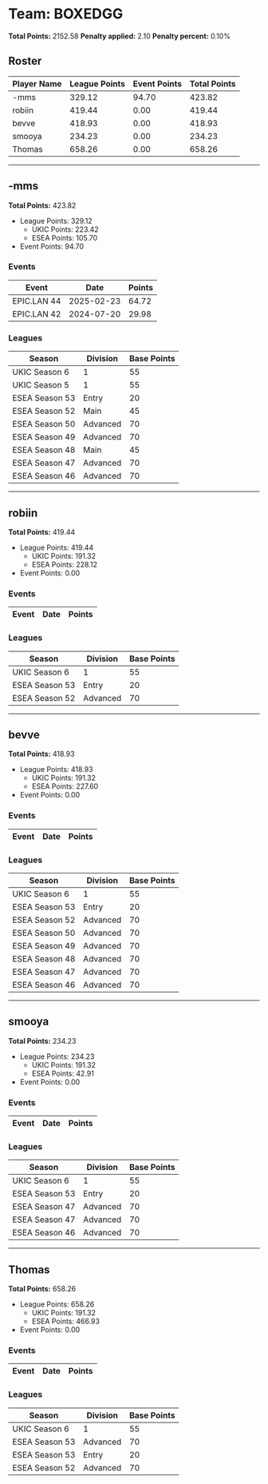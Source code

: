 # Team: BOXEDGG

**Total Points:** 2152.58
**Penalty applied:** 2.10
**Penalty percent:** 0.10%

## Roster
| Player Name | League Points | Event Points | Total Points |
|-------------|--------------|--------------|-------------|
| -mms | 329.12 | 94.70 | 423.82 |
| robiin | 419.44 | 0.00 | 419.44 |
| bevve | 418.93 | 0.00 | 418.93 |
| smooya | 234.23 | 0.00 | 234.23 |
| Thomas | 658.26 | 0.00 | 658.26 |

---

## -mms

**Total Points:** 423.82

- League Points: 329.12
  - UKIC Points: 223.42
  - ESEA Points: 105.70
- Event Points: 94.70

### Events
| Event | Date | Points |
|-------|------|--------|
| EPIC.LAN 44 | 2025-02-23 | 64.72 |
| EPIC.LAN 42 | 2024-07-20 | 29.98 |
### Leagues
| Season | Division | Base Points |
|--------|----------|-------------|
| UKIC Season 6 | 1 | 55 |
| UKIC Season 5 | 1 | 55 |
| ESEA Season 53 | Entry | 20 |
| ESEA Season 52 | Main | 45 |
| ESEA Season 50 | Advanced | 70 |
| ESEA Season 49 | Advanced | 70 |
| ESEA Season 48 | Main | 45 |
| ESEA Season 47 | Advanced | 70 |
| ESEA Season 46 | Advanced | 70 |
---

## robiin

**Total Points:** 419.44

- League Points: 419.44
  - UKIC Points: 191.32
  - ESEA Points: 228.12
- Event Points: 0.00

### Events
| Event | Date | Points |
|-------|------|--------|
### Leagues
| Season | Division | Base Points |
|--------|----------|-------------|
| UKIC Season 6 | 1 | 55 |
| ESEA Season 53 | Entry | 20 |
| ESEA Season 52 | Advanced | 70 |
---

## bevve

**Total Points:** 418.93

- League Points: 418.93
  - UKIC Points: 191.32
  - ESEA Points: 227.60
- Event Points: 0.00

### Events
| Event | Date | Points |
|-------|------|--------|
### Leagues
| Season | Division | Base Points |
|--------|----------|-------------|
| UKIC Season 6 | 1 | 55 |
| ESEA Season 53 | Entry | 20 |
| ESEA Season 52 | Advanced | 70 |
| ESEA Season 50 | Advanced | 70 |
| ESEA Season 49 | Advanced | 70 |
| ESEA Season 48 | Advanced | 70 |
| ESEA Season 47 | Advanced | 70 |
| ESEA Season 46 | Advanced | 70 |
---

## smooya

**Total Points:** 234.23

- League Points: 234.23
  - UKIC Points: 191.32
  - ESEA Points: 42.91
- Event Points: 0.00

### Events
| Event | Date | Points |
|-------|------|--------|
### Leagues
| Season | Division | Base Points |
|--------|----------|-------------|
| UKIC Season 6 | 1 | 55 |
| ESEA Season 53 | Entry | 20 |
| ESEA Season 47 | Advanced | 70 |
| ESEA Season 47 | Advanced | 70 |
| ESEA Season 46 | Advanced | 70 |
---

## Thomas

**Total Points:** 658.26

- League Points: 658.26
  - UKIC Points: 191.32
  - ESEA Points: 466.93
- Event Points: 0.00

### Events
| Event | Date | Points |
|-------|------|--------|
### Leagues
| Season | Division | Base Points |
|--------|----------|-------------|
| UKIC Season 6 | 1 | 55 |
| ESEA Season 53 | Advanced | 70 |
| ESEA Season 53 | Entry | 20 |
| ESEA Season 52 | Advanced | 70 |